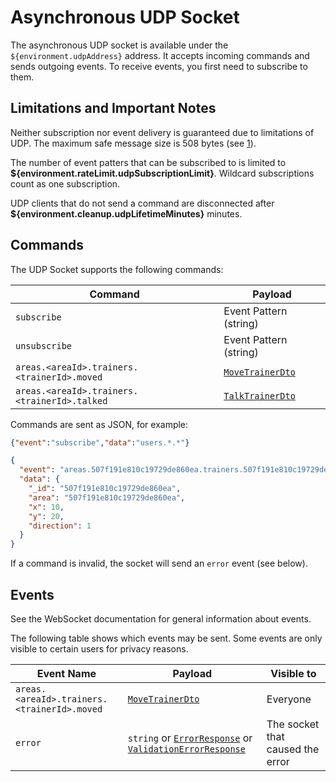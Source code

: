 # Asynchronous UDP Socket

The asynchronous UDP socket is available under the `${environment.udpAddress}` address.
It accepts incoming commands and sends outgoing events.
To receive events, you first need to subscribe to them.

## Limitations and Important Notes

Neither subscription nor event delivery is guaranteed due to limitations of UDP.
The maximum safe message size is 508 bytes (see [1]).

The number of event patters that can be subscribed to is limited to **${environment.rateLimit.udpSubscriptionLimit}**.
Wildcard subscriptions count as one subscription.

UDP clients that do not send a command are disconnected after **${environment.cleanup.udpLifetimeMinutes}** minutes.

## Commands

The UDP Socket supports the following commands:

| Command                                      | Payload                                   |
|----------------------------------------------|-------------------------------------------|
| `subscribe`                                  | Event Pattern (string)                    |
| `unsubscribe`                                | Event Pattern (string)                    |
| `areas.<areaId>.trainers.<trainerId>.moved`  | [`MoveTrainerDto`](#model-MoveTrainerDto) |
| `areas.<areaId>.trainers.<trainerId>.talked` | [`TalkTrainerDto`](#model-TalkTrainerDto) |

Commands are sent as JSON, for example:

```json
{"event":"subscribe","data":"users.*.*"}
```

```json
{
  "event": "areas.507f191e810c19729de860ea.trainers.507f191e810c19729de860ea.moved",
  "data": {
    "_id": "507f191e810c19729de860ea",
    "area": "507f191e810c19729de860ea",
    "x": 10,
    "y": 20,
    "direction": 1
  }
}
```

If a command is invalid, the socket will send an `error` event (see below).

## Events

See the WebSocket documentation for general information about events.

The following table shows which events may be sent.
Some events are only visible to certain users for privacy reasons.

| Event Name                                  | Payload                                                                                                            | Visible to                       |
|---------------------------------------------|--------------------------------------------------------------------------------------------------------------------|----------------------------------|
| `areas.<areaId>.trainers.<trainerId>.moved` | [`MoveTrainerDto`](#model-MoveTrainerDto)                                                                          | Everyone                         |
| `error`                                     | `string` or [`ErrorResponse`](#model-ErrorResponse) or [`ValidationErrorResponse`](#model-ValidationErrorResponse) | The socket that caused the error |

[1]: https://stackoverflow.com/a/1099359/4138801
